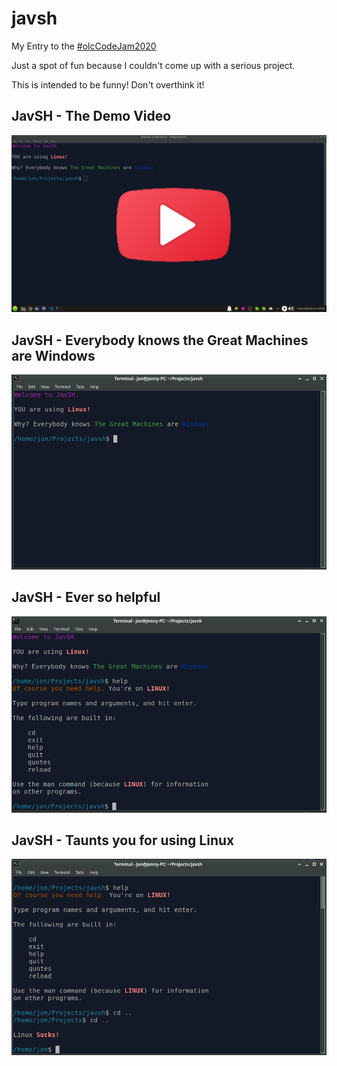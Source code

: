 # javsh

My Entry to the [#olcCodeJam2020](https://itch.io/jam/olc-codejam-2020)

Just a spot of fun because I couldn't come up with a serious project.

This is intended to be funny! Don't overthink it!

## JavSH - The Demo Video

[![Screenshot 1](https://github.com/Moros1138/javsh/raw/master/github-assets/youtube-screenshot.png)](https://www.youtube.com/watch?v=AeIdau4PArE)

## JavSH - Everybody knows the Great Machines are Windows

![Screenshot 1](https://github.com/Moros1138/javsh/raw/master/github-assets/javsh-1.png)

## JavSH - Ever so helpful

![Screenshot 2](https://github.com/Moros1138/javsh/raw/master/github-assets/javsh-2.png)

## JavSH - Taunts you for using Linux

![Screenshot 3](https://github.com/Moros1138/javsh/raw/master/github-assets/javsh-3.png)
